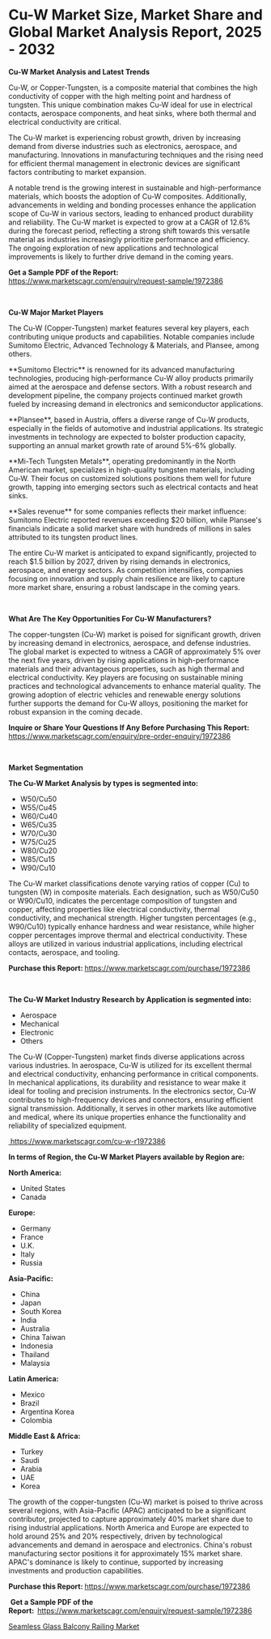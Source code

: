 <p><h1>Cu-W Market Size, Market Share and Global Market Analysis Report, 2025 - 2032</h1></p><p><strong>Cu-W Market Analysis and Latest Trends</strong></p>
<p><p>Cu-W, or Copper-Tungsten, is a composite material that combines the high conductivity of copper with the high melting point and hardness of tungsten. This unique combination makes Cu-W ideal for use in electrical contacts, aerospace components, and heat sinks, where both thermal and electrical conductivity are critical. </p><p>The Cu-W market is experiencing robust growth, driven by increasing demand from diverse industries such as electronics, aerospace, and manufacturing. Innovations in manufacturing techniques and the rising need for efficient thermal management in electronic devices are significant factors contributing to market expansion. </p><p>A notable trend is the growing interest in sustainable and high-performance materials, which boosts the adoption of Cu-W composites. Additionally, advancements in welding and bonding processes enhance the application scope of Cu-W in various sectors, leading to enhanced product durability and reliability. The Cu-W market is expected to grow at a CAGR of 12.6% during the forecast period, reflecting a strong shift towards this versatile material as industries increasingly prioritize performance and efficiency. The ongoing exploration of new applications and technological improvements is likely to further drive demand in the coming years.</p></p>
<p><strong>Get a Sample PDF of the Report:&nbsp;</strong> <a href="https://www.marketscagr.com/enquiry/request-sample/1972386?utm_campaign=2942&utm_medium=2&utm_source=Github&utm_content=ia&utm_term=03042025&utm_id=cu-w">https://www.marketscagr.com/enquiry/request-sample/1972386</a></p>
<p>&nbsp;</p>
<p><strong>Cu-W Major Market Players</strong></p>
<p><p>The Cu-W (Copper-Tungsten) market features several key players, each contributing unique products and capabilities. Notable companies include Sumitomo Electric, Advanced Technology & Materials, and Plansee, among others.</p><p>**Sumitomo Electric** is renowned for its advanced manufacturing technologies, producing high-performance Cu-W alloy products primarily aimed at the aerospace and defense sectors. With a robust research and development pipeline, the company projects continued market growth fueled by increasing demand in electronics and semiconductor applications.</p><p>**Plansee**, based in Austria, offers a diverse range of Cu-W products, especially in the fields of automotive and industrial applications. Its strategic investments in technology are expected to bolster production capacity, supporting an annual market growth rate of around 5%-6% globally.</p><p>**Mi-Tech Tungsten Metals**, operating predominantly in the North American market, specializes in high-quality tungsten materials, including Cu-W. Their focus on customized solutions positions them well for future growth, tapping into emerging sectors such as electrical contacts and heat sinks. </p><p>**Sales revenue** for some companies reflects their market influence: Sumitomo Electric reported revenues exceeding $20 billion, while Plansee's financials indicate a solid market share with hundreds of millions in sales attributed to its tungsten product lines. </p><p>The entire Cu-W market is anticipated to expand significantly, projected to reach $1.5 billion by 2027, driven by rising demands in electronics, aerospace, and energy sectors. As competition intensifies, companies focusing on innovation and supply chain resilience are likely to capture more market share, ensuring a robust landscape in the coming years.</p></p>
<p>&nbsp;</p>
<p><strong>What Are The Key Opportunities For Cu-W Manufacturers?</strong></p>
<p><p>The copper-tungsten (Cu-W) market is poised for significant growth, driven by increasing demand in electronics, aerospace, and defense industries. The global market is expected to witness a CAGR of approximately 5% over the next five years, driven by rising applications in high-performance materials and their advantageous properties, such as high thermal and electrical conductivity. Key players are focusing on sustainable mining practices and technological advancements to enhance material quality. The growing adoption of electric vehicles and renewable energy solutions further supports the demand for Cu-W alloys, positioning the market for robust expansion in the coming decade.</p></p>
<p><strong>Inquire or Share Your Questions If Any Before Purchasing This Report:</strong> <a href="https://www.marketscagr.com/enquiry/pre-order-enquiry/1972386?utm_campaign=2942&utm_medium=2&utm_source=Github&utm_content=ia&utm_term=03042025&utm_id=cu-w">https://www.marketscagr.com/enquiry/pre-order-enquiry/1972386</a></p>
<p>&nbsp;</p>
<p><strong>Market Segmentation</strong></p>
<p><strong>The Cu-W Market Analysis by types is segmented into:</strong></p>
<p><ul><li>W50/Cu50</li><li>W55/Cu45</li><li>W60/Cu40</li><li>W65/Cu35</li><li>W70/Cu30</li><li>W75/Cu25</li><li>W80/Cu20</li><li>W85/Cu15</li><li>W90/Cu10</li></ul></p>
<p><p>The Cu-W market classifications denote varying ratios of copper (Cu) to tungsten (W) in composite materials. Each designation, such as W50/Cu50 or W90/Cu10, indicates the percentage composition of tungsten and copper, affecting properties like electrical conductivity, thermal conductivity, and mechanical strength. Higher tungsten percentages (e.g., W90/Cu10) typically enhance hardness and wear resistance, while higher copper percentages improve thermal and electrical conductivity. These alloys are utilized in various industrial applications, including electrical contacts, aerospace, and tooling.</p></p>
<p><strong>Purchase this Report:&nbsp;</strong><a href="https://www.marketscagr.com/purchase/1972386?utm_campaign=2942&utm_medium=2&utm_source=Github&utm_content=ia&utm_term=03042025&utm_id=cu-w">https://www.marketscagr.com/purchase/1972386</a></p>
<p>&nbsp;</p>
<p><strong>The Cu-W Market Industry Research by Application is segmented into:</strong></p>
<p><ul><li>Aerospace</li><li>Mechanical</li><li>Electronic</li><li>Others</li></ul></p>
<p><p>The Cu-W (Copper-Tungsten) market finds diverse applications across various industries. In aerospace, Cu-W is utilized for its excellent thermal and electrical conductivity, enhancing performance in critical components. In mechanical applications, its durability and resistance to wear make it ideal for tooling and precision instruments. In the electronics sector, Cu-W contributes to high-frequency devices and connectors, ensuring efficient signal transmission. Additionally, it serves in other markets like automotive and medical, where its unique properties enhance the functionality and reliability of specialized equipment.</p></p>
<p><a href="https://www.marketscagr.com/cu-w-r1972386?utm_campaign=2942&utm_medium=2&utm_source=Github&utm_content=ia&utm_term=03042025&utm_id=cu-w">&nbsp;https://www.marketscagr.com/cu-w-r1972386</a></p>
<p><strong>In terms of Region, the Cu-W Market Players available by Region are:</strong></p>
<p>
    <p> <strong> North America: </strong>
        <ul>
            <li>United States</li>
            <li>Canada</li>
        </ul>
        </p> 
    <p> <strong> Europe: </strong>
        <ul>
            <li>Germany</li>
            <li>France</li>
            <li>U.K.</li>
            <li>Italy</li>
            <li>Russia</li>
        </ul>
        </p> 
    <p> <strong> Asia-Pacific: </strong>
        <ul>
            <li>China</li>
            <li>Japan</li>
            <li>South Korea</li>
            <li>India</li>
            <li>Australia</li>
            <li>China Taiwan</li>
            <li>Indonesia</li>
            <li>Thailand</li>
            <li>Malaysia</li>
        </ul>
        </p> 
    <p> <strong> Latin America: </strong>
        <ul>
            <li>Mexico</li>
            <li>Brazil</li>
            <li>Argentina Korea</li>
            <li>Colombia</li>
        </ul>
        </p> 
    <p> <strong> Middle East & Africa: </strong>
        <ul>
            <li>Turkey</li>
            <li>Saudi</li>
            <li>Arabia</li>
            <li>UAE</li>
            <li>Korea</li>
        </ul>
    </p>
    </p>
<p><p>The growth of the copper-tungsten (Cu-W) market is poised to thrive across several regions, with Asia-Pacific (APAC) anticipated to be a significant contributor, projected to capture approximately 40% market share due to rising industrial applications. North America and Europe are expected to hold around 25% and 20% respectively, driven by technological advancements and demand in aerospace and electronics. China's robust manufacturing sector positions it for approximately 15% market share. APAC's dominance is likely to continue, supported by increasing investments and production capabilities.</p></p>
<p><strong>Purchase this Report: </strong><a href="https://www.marketscagr.com/purchase/1972386?utm_campaign=2942&utm_medium=2&utm_source=Github&utm_content=ia&utm_term=03042025&utm_id=cu-w">https://www.marketscagr.com/purchase/1972386</a></p>
<p>&nbsp;<strong>Get a Sample PDF of the Report:&nbsp;&nbsp;</strong><a href="https://www.marketscagr.com/enquiry/request-sample/1972386?utm_campaign=2942&utm_medium=2&utm_source=Github&utm_content=ia&utm_term=03042025&utm_id=cu-w">https://www.marketscagr.com/enquiry/request-sample/1972386</a></p>
<p><strong></strong></p>
<p><p><a href="https://github.com/chkrselia/Market-Research-Report-List-1/blob/main/seamless-glass-balcony-railing-market.md?utm_campaign=2942&utm_medium=2&utm_source=Github&utm_content=ia&utm_term=03042025&utm_id=cu-w">Seamless Glass Balcony Railing Market</a></p></p>